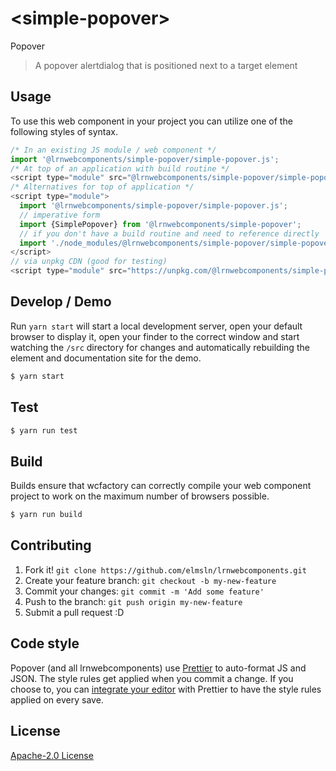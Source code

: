 # &lt;simple-popover&gt;

Popover
> A popover alertdialog that is positioned next to a target element

## Usage
To use this web component in your project you can utilize one of the following styles of syntax.

```js
/* In an existing JS module / web component */
import '@lrnwebcomponents/simple-popover/simple-popover.js';
/* At top of an application with build routine */
<script type="module" src="@lrnwebcomponents/simple-popover/simple-popover.js"></script>
/* Alternatives for top of application */
<script type="module">
  import '@lrnwebcomponents/simple-popover/simple-popover.js';
  // imperative form
  import {SimplePopover} from '@lrnwebcomponents/simple-popover';
  // if you don't have a build routine and need to reference directly
  import './node_modules/@lrnwebcomponents/simple-popover/simple-popover.js';
</script>
// via unpkg CDN (good for testing)
<script type="module" src="https://unpkg.com/@lrnwebcomponents/simple-popover/simple-popover.js"></script>
```

## Develop / Demo
Run `yarn start` will start a local development server, open your default browser to display it, open your finder to the correct window and start watching the `/src` directory for changes and automatically rebuilding the element and documentation site for the demo.
```bash
$ yarn start
```

## Test

```bash
$ yarn run test
```

## Build
Builds ensure that wcfactory can correctly compile your web component project to
work on the maximum number of browsers possible.
```bash
$ yarn run build
```

## Contributing

1. Fork it! `git clone https://github.com/elmsln/lrnwebcomponents.git`
2. Create your feature branch: `git checkout -b my-new-feature`
3. Commit your changes: `git commit -m 'Add some feature'`
4. Push to the branch: `git push origin my-new-feature`
5. Submit a pull request :D

## Code style

Popover (and all lrnwebcomponents) use [Prettier][prettier] to auto-format JS and JSON.  The style rules get applied when you commit a change.  If you choose to, you can [integrate your editor][prettier-ed] with Prettier to have the style rules applied on every save.

[prettier]: https://github.com/prettier/prettier/
[prettier-ed]: https://github.com/prettier/prettier/#editor-integration
[polyserve]: https://github.com/Polymer/polyserve
[web-component-tester]: https://github.com/Polymer/web-component-tester

## License
[Apache-2.0 License](http://opensource.org/licenses/Apache-2.0)